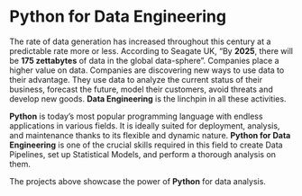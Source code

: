# Python for Data Engineering

The rate of data generation has increased throughout this century at a predictable rate more or less. According to Seagate UK, “By **2025**, there will be **175 zettabytes** of data in the global data-sphere”. Companies place a higher value on data. Companies are discovering new ways to use data to their advantage. They use data to analyze the current status of their business, forecast the future, model their customers, avoid threats and develop new goods. **Data Engineering** is the linchpin in all these activities.

**Python** is today’s most popular programming language with endless applications in various fields. It is ideally suited for deployment, analysis, and maintenance thanks to its flexible and dynamic nature. **Python for Data Engineering** is one of the crucial skills required in this field to create Data Pipelines, set up Statistical Models, and perform a thorough analysis on them.

The projects above showcase the power of **Python** for data analysis.
